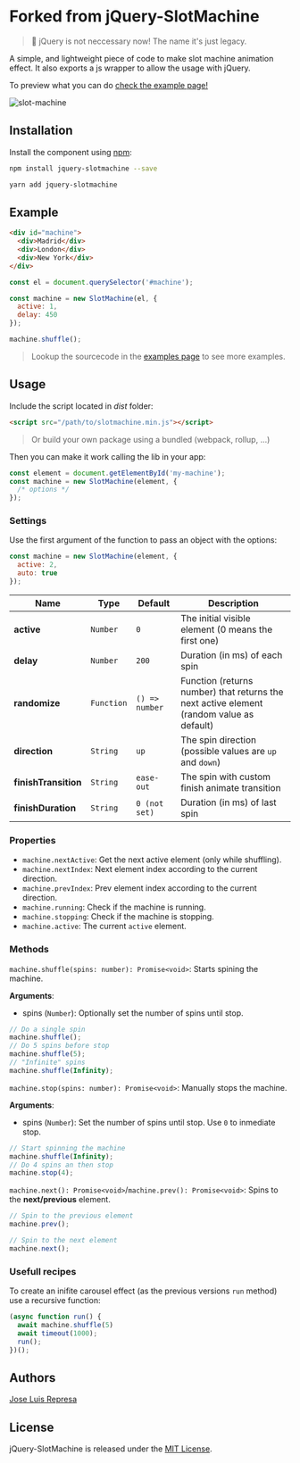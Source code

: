 # Forked from jQuery-SlotMachine

> :mega: jQuery is not neccessary now! The name it's just legacy.

A simple, and lightweight piece of code to make slot machine animation effect.
It also exports a js wrapper to allow the usage with jQuery.

To preview what you can do [check the example page!](http://josex2r.github.io/jQuery-SlotMachine/)

![slot-machine](./img/slot-machine.gif)

## Installation

Install the component using [npm](https://www.npmjs.com/package/jquery-slotmachine):

```bash
npm install jquery-slotmachine --save

yarn add jquery-slotmachine
```

## Example

```html
<div id="machine">
  <div>Madrid</div>
  <div>London</div>
  <div>New York</div>
</div>
```

```javascript
const el = document.querySelector('#machine');

const machine = new SlotMachine(el, {
  active: 1,
  delay: 450
});

machine.shuffle();
```

> Lookup the sourcecode in the [examples page](http://josex2r.github.io/jQuery-SlotMachine/) to see more examples.

## Usage

Include the script located in *dist* folder:

```html
<script src="/path/to/slotmachine.min.js"></script>
```

> Or build your own package using a bundled (webpack, rollup, ...)

Then you can make it work calling the lib in your app:

```javascript
const element = document.getElementById('my-machine');
const machine = new SlotMachine(element, {
  /* options */
});
```

### Settings

Use the first argument of the function to pass an object with the options:

```javascript
const machine = new SlotMachine(element, {
  active: 2,
  auto: true
});
```

| Name           | Type       | Default        | Description                                                                              |
|----------------|------------|----------------|------------------------------------------------------------------------------------------|
| **active**     | `Number`   | `0`            | The initial visible element (0 means the first one)                                      |
| **delay**      | `Number`   | `200`          | Duration (in ms) of each spin                                                            |
| **randomize**  | `Function` | `() => number` | Function (returns number) that returns the next active element (random value as default) |
| **direction**  | `String`   | `up`           | The spin direction (possible values are `up` and `down`)
| **finishTransition**  | `String`   | `ease-out`           | The spin with custom finish animate transition                               |
| **finishDuration**  | `String`   | `0 (not set)`           | Duration (in ms) of last spin                                |

### Properties

- `machine.nextActive`: Get the next active element (only while shuffling).
- `machine.nextIndex`: Next element index according to the current direction.
- `machine.prevIndex`: Prev element index according to the current direction.
- `machine.running`: Check if the machine is running.
- `machine.stopping`: Check if the machine is stopping.
- `machine.active`: The current `active` element.

### Methods

`machine.shuffle(spins: number): Promise<void>`: Starts spining the machine.

**Arguments**:
  - spins (`Number`): Optionally set the number of spins until stop.

```javascript
// Do a single spin
machine.shuffle();
// Do 5 spins before stop
machine.shuffle(5);
// "Infinite" spins
machine.shuffle(Infinity);
```

`machine.stop(spins: number): Promise<void>`: Manually stops the machine.

**Arguments**:
  - spins (`Number`): Set the number of spins until stop. Use `0` to inmediate stop.

```javascript
// Start spinning the machine
machine.shuffle(Infinity);
// Do 4 spins an then stop
machine.stop(4);
```

`machine.next(): Promise<void>`/`machine.prev(): Promise<void>`: Spins to the **next/previous** element.

```javascript
// Spin to the previous element
machine.prev();

// Spin to the next element
machine.next();
```

### Usefull recipes

To create an inifite carousel effect (as the previous versions `run` method) use a recursive function:

```javascript
(async function run() {
  await machine.shuffle(5)
  await timeout(1000);
  run();
})();
```

## Authors

[Jose Luis Represa](https://github.com/josex2r)

## License

jQuery-SlotMachine is released under the [MIT License](http://opensource.org/licenses/MIT).
